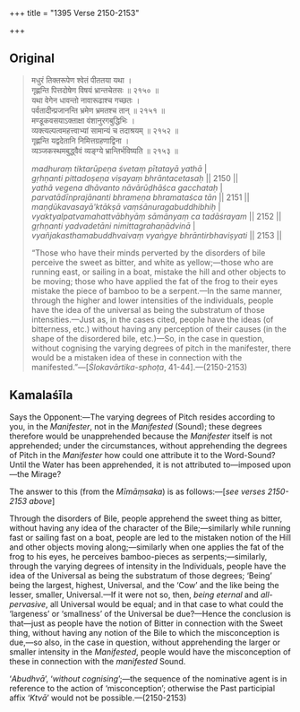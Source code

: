 +++
title = "1395 Verse 2150-2153"

+++
## Original 
>
> मधुरं तिक्तरूपेण श्वेतं पीततया यथा ।  
> गृह्णन्ति पित्तदोषेण विषयं भ्रान्तचेतसः ॥ २१५० ॥  
> यथा वेगेन धावन्तो नावारूढाश्च गच्छतः ।  
> पर्वतादीन्प्रजानन्ति भ्रमेण भ्रमतश्च तान् ॥ २१५१ ॥  
> मण्डूकवसयाऽक्ताक्षा वंशानुरगबुद्धिभिः ।  
> व्यक्त्यल्पत्वमहत्त्वाभ्यां सामान्यं च तदाश्रयम् ॥ २१५२ ॥  
> गृह्णन्ति यद्वदेतानि निमित्तग्रहणाद्विना ।  
> व्यञ्जकस्थमबुद्ध्वैवं व्यङ्ग्ये भ्रान्तिर्भविष्यति ॥ २१५३ ॥ 
>
> *madhuraṃ tiktarūpeṇa śvetaṃ pītatayā yathā* \|  
> *gṛhṇanti pittadoṣeṇa viṣayaṃ bhrāntacetasaḥ* \|\| 2150 \|\|  
> *yathā vegena dhāvanto nāvārūḍhāśca gacchataḥ* \|  
> *parvatādīnprajānanti bhrameṇa bhramataśca tān* \|\| 2151 \|\|  
> *maṇḍūkavasayā'ktākṣā vaṃśānuragabuddhibhiḥ* \|  
> *vyaktyalpatvamahattvābhyāṃ sāmānyaṃ ca tadāśrayam* \|\| 2152 \|\|  
> *gṛhṇanti yadvadetāni nimittagrahaṇādvinā* \|  
> *vyañjakasthamabuddhvaivaṃ vyaṅgye bhrāntirbhaviṣyati* \|\| 2153 \|\| 
>
> “Those who have their minds perverted by the disorders of bile perceive the sweet as bitter, and white as yellow;—those who are running east, or sailing in a boat, mistake the hill and other objects to be moving; those who have applied the fat of the frog to their eyes mistake the piece of bamboo to be a serpent.—In the same manner, through the higher and lower intensities of the individuals, people have the idea of the universal as being the substratum of those intensities.—Just as, in the cases cited, people have the ideas (of bitterness, etc.) without having any perception of their causes (in the shape of the disordered bile, etc.)—So, in the case in question, without cognising the varying degrees of pitch in the manifester, there would be a mistaken idea of these in connection with the manifested.”—[*Ślokavārtika-sphoṭa*, 41-44].—(2150-2153)



## Kamalaśīla

Says the Opponent:—The varying degrees of Pitch resides according to you, in the *Manifester*, not in the *Manifested* (Sound); these degrees therefore would be unapprehended because the *Manifester* itself is not apprehended; under the circumstances, without apprehending the degrees of Pitch in the *Manifester* how could one attribute it to the Word-Sound? Until the Water has been apprehended, it is not attributed to—imposed upon—the Mirage?

The answer to this (from the *Mīmāṃsaka*) is as follows:—[*see verses 2150-2153 above*]

Through the disorders of Bile, people apprehend the sweet thing as bitter, without having any idea of the character of the Bile;—similarly while running fast or sailing fast on a boat, people are led to the mistaken notion of the Hill and other objects moving along;—similarly when one applies the fat of the frog to his eyes, he perceives bamboo-pieces as serpents;—similarly, through the varying degrees of intensity in the Individuals, people have the idea of the Universal as being the substratum of those degrees; ‘Being’ being the largest, highest, Universal, and the ‘Cow’ and the like being the lesser, smaller, Universal.—If it were not so, then, *being eternal* and *all-pervasive*, all Universal would be equal; and in that case to what could the ‘largeness’ or ‘smallness’ of the Universal be due?—Hence the conclusion is that—just as people have the notion of Bitter in connection with the Sweet thing, without having any notion of the Bile to which the misconception is due,—so also, in the case in question, without apprehending the larger or smaller intensity in the *Manifested*, people would have the misconception of these in connection with the *manifested* Sound.

‘*Abudhvā*’, ‘*without cognising*’;—the sequence of the nominative agent is in reference to the action of ‘misconception’; otherwise the Past participial affix ‘*Ktvā*’ would not be possible.—(2150-2153)


